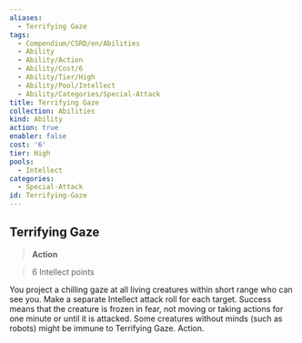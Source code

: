```yaml
---
aliases:
  - Terrifying Gaze
tags:
  - Compendium/CSRD/en/Abilities
  - Ability
  - Ability/Action
  - Ability/Cost/6
  - Ability/Tier/High
  - Ability/Pool/Intellect
  - Ability/Categories/Special-Attack
title: Terrifying Gaze
collection: Abilities
kind: Ability
action: true
enabler: false
cost: '6'
tier: High
pools:
  - Intellect
categories:
  - Special-Attack
id: Terrifying-Gaze
---
```

## Terrifying Gaze    
>**Action**    
>6 Intellect points  
    
You project a chilling gaze at all living creatures within short range who can see you. Make a separate Intellect attack roll for each target. Success means that the creature is frozen in fear, not moving or taking actions for one minute or until it is attacked. Some creatures without minds (such as robots) might be immune to Terrifying Gaze. Action.

